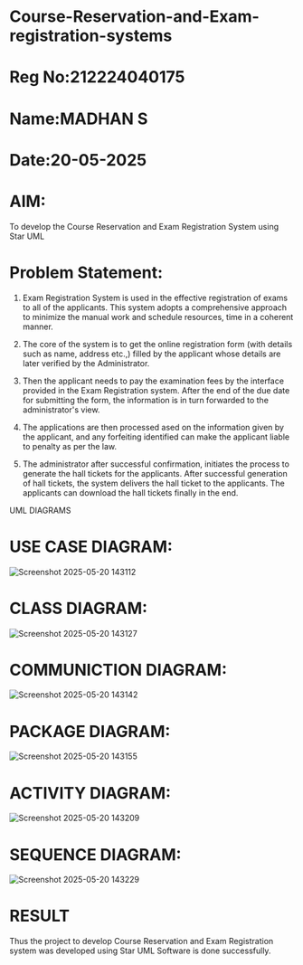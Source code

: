 # Course-Reservation-and-Exam-registration-systems

# Reg No:212224040175
# Name:MADHAN S
# Date:20-05-2025


# AIM:
To develop the Course Reservation and Exam Registration System using Star UML

# Problem Statement:
1. Exam Registration System is used in the effective registration of exams to all of the applicants. This system adopts a comprehensive approach to minimize the manual work and schedule resources, time in a coherent manner.

2. The core of the system is to get the online registration form (with details such as name, address etc.,) filled by the applicant whose details are later verified by the Administrator.

3. Then the applicant needs to pay the examination fees by the interface provided in the Exam Registration system. After the end of the due date for submitting the form, the information is in turn forwarded to the administrator's view.

4. The applications are then processed ased on the information given by the applicant, and any forfeiting identified can make the applicant liable to penalty as per the law.

5. The administrator after successful confirmation, initiates the process to generate the hall tickets for the applicants. After successful generation of hall tickets, the system delivers the hall ticket to the applicants. The applicants can download the hall tickets finally in the end.

UML DIAGRAMS

# USE CASE DIAGRAM:
![Screenshot 2025-05-20 143112](https://github.com/user-attachments/assets/4da42503-b00a-42f5-86b9-2d245e77a850)
# CLASS DIAGRAM:
![Screenshot 2025-05-20 143127](https://github.com/user-attachments/assets/1e86df00-3b2e-43b3-a347-8293f6bc14dd)
# COMMUNICTION DIAGRAM:
![Screenshot 2025-05-20 143142](https://github.com/user-attachments/assets/b6277630-4e54-486e-b085-6877eed14f99)
# PACKAGE DIAGRAM:
![Screenshot 2025-05-20 143155](https://github.com/user-attachments/assets/c4b3b4d3-3539-4c12-ba82-89ce9feaa789)
# ACTIVITY DIAGRAM:
![Screenshot 2025-05-20 143209](https://github.com/user-attachments/assets/a73c9739-9187-43c7-9034-f84ed90a9064)
# SEQUENCE DIAGRAM:
![Screenshot 2025-05-20 143229](https://github.com/user-attachments/assets/6c18eee7-ee39-4c1d-aca5-cdcfec5321d5)
# RESULT

Thus the project to develop Course Reservation and Exam Registration system was developed using Star UML Software is done successfully.

